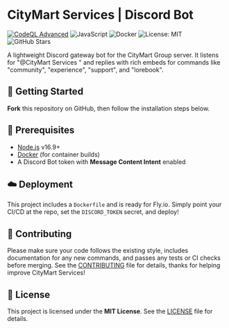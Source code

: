 # CityMart Services | Discord Bot

[![CodeQL Advanced](https://github.com/davevancauwenberghe/CityMart-Services/actions/workflows/codeql.yml/badge.svg)](https://github.com/davevancauwenberghe/CityMart-Services/actions/workflows/codeql.yml)
![JavaScript](https://img.shields.io/badge/Language-JavaScript-yellow.svg)
![Docker](https://img.shields.io/badge/Container-Docker-blue.svg)
![License: MIT](https://img.shields.io/badge/License-MIT-green.svg)
![GitHub Stars](https://img.shields.io/github/stars/davevancauwenberghe/Citymart-Services)

A lightweight Discord gateway bot for the CityMart Group server. It listens for "@CityMart Services <keyword>" and replies with rich embeds for commands like "community", "experience", "support", and "lorebook".

## 🚀 Getting Started

**Fork** this repository on GitHub, then follow the installation steps below.

## 🔧 Prerequisites

- [Node.js](https://nodejs.org/) v16.9+  
- [Docker](https://www.docker.com/) (for container builds)  
- A Discord Bot token with **Message Content Intent** enabled  

## ☁️ Deployment

This project includes a `Dockerfile` and is ready for Fly.io. Simply point your CI/CD at the repo, set the `DISCORD_TOKEN` secret, and deploy!

## 🤝 Contributing

Please make sure your code follows the existing style, includes documentation for any new commands, and passes any tests or CI checks before merging. See the [CONTRIBUTING](CONTRIBUTING.md) file for details, thanks for helping improve CityMart Services!

## 📄 License

This project is licensed under the **MIT License**. See the [LICENSE](LICENSE) file for details.
